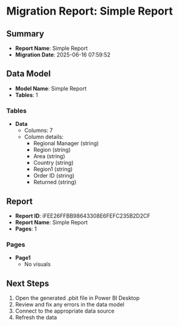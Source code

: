 # Migration Report: Simple Report

## Summary

- **Report Name**: Simple Report
- **Migration Date**: 2025-06-16 07:59:52

## Data Model

- **Model Name**: Simple Report
- **Tables**: 1

### Tables

- **Data**
  - Columns: 7
  - Column details:
    - Regional Manager (string)
    - Region (string)
    - Area (string)
    - Country (string)
    - Region1 (string)
    - Order ID (string)
    - Returned (string)


## Report

- **Report ID**: iFEE26FFBB98643308E6FEFC235B2D2CF
- **Report Name**: Simple Report
- **Pages**: 1

### Pages

- **Page1**
  - No visuals


## Next Steps

1. Open the generated .pbit file in Power BI Desktop
2. Review and fix any errors in the data model
3. Connect to the appropriate data source
4. Refresh the data
